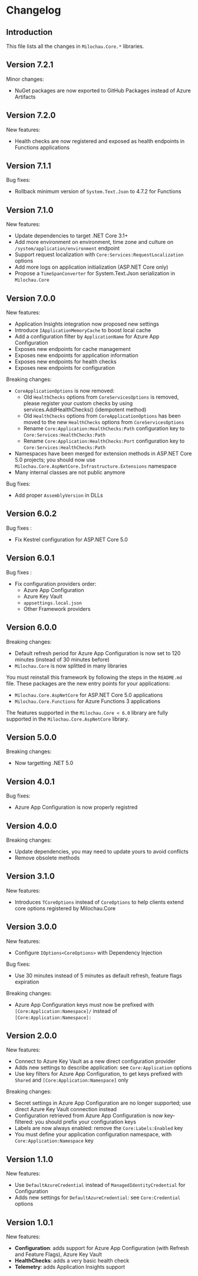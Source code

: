 # Changelog

## Introduction

This file lists all the changes in `Milochau.Core.*` libraries.

## Version 7.2.1

Minor changes:

- NuGet packages are now exported to GitHub Packages instead of Azure Artifacts

## Version 7.2.0

New features:

- Health checks are now registered and exposed as health endpoints in Functions applications

## Version 7.1.1

Bug fixes:

- Rollback minimum version of `System.Text.Json` to 4.7.2 for Functions

## Version 7.1.0

New features:

- Update dependencies to target .NET Core 3.1+
- Add more environment on environment, time zone and culture on `/system/application/environment` endpoint
- Support request localization with `Core:Services:RequestLocalization` options
- Add more logs on application initialization (ASP.NET Core only)
- Propose a `TimeSpanConverter` for System.Text.Json serialization in `Milochau.Core`

## Version 7.0.0

New features:

- Application Insights integration now proposed new settings
- Introduce `IApplicationMemoryCache` to boost local cache
- Add a configuration filter by `ApplicationName` for Azure App Configuration
- Exposes new endpoints for cache management
- Exposes new endpoints for application information
- Exposes new endpoints for health checks
- Exposes new endpoints for configuration

Breaking changes:

- `CoreApplicationOptions` is now removed:
  - Old `HealthChecks` options from `CoreServicesOptions` is removed, please register your custom checks by using services.AddHealthChecks() (idempotent method)
  - Old `HealthChecks` options from `CoreApplicationOptions` has been moved to the new `HealthChecks` options from `CoreServicesOptions`
  - Rename `Core:Application:HealthChecks:Path` configuration key to `Core:Services:HealthChecks:Path`
  - Rename `Core:Application:HealthChecks:Port` configuration key to `Core:Services:HealthChecks:Path`
- Namespaces have been merged for extension methods in ASP.NET Core 5.0 projects; you should now use `Milochau.Core.AspNetCore.Infrastructure.Extensions` namespace
- Many internal classes are not public anymore

Bug fixes:

- Add proper `AssemblyVersion` in DLLs

## Version 6.0.2

Bug fixes :

- Fix Kestrel configuration for ASP.NET Core 5.0

## Version 6.0.1

Bug fixes :

- Fix configuration providers order:
  - Azure App Configuration
  - Azure Key Vault
  - `appsettings.local.json`
  - Other Framework providers

## Version 6.0.0

Breaking changes:

- Default refresh period for Azure App Configuration is now set to 120 minutes (instead of 30 minutes before)
- `Milochau.Core` is now splitted in many libraries

You must reinstall this framework by following the steps in the `README.md` file. These packages are the new entry points for your applications:

- `Milochau.Core.AspNetCore` for ASP.NET Core 5.0 applications
- `Milochau.Core.Functions` for Azure Functions 3 applications

The features supported in the `Milochau.Core < 6.0` library are fully supported in the `Milochau.Core.AspNetCore` library.

## Version 5.0.0

Breaking changes:

- Now targetting .NET 5.0

## Version 4.0.1

Bug fixes:
- Azure App Configuration is now properly registred

## Version 4.0.0

Breaking changes:

- Update dependencies, you may need to update yours to avoid conflicts
- Remove obsolete methods

## Version 3.1.0

New features:

- Introduces `TCoreOptions` instead of `CoreOptions` to help clients extend core options registered by Milochau.Core

## Version 3.0.0

New features:

- Configure `IOptions<CoreOptions>` with Dependency Injection

Bug fixes:

- Use 30 minutes instead of 5 minutes as default refresh, feature flags expiration

Breaking changes:

- Azure App Configuration keys must now be prefixed with `[Core:Application:Namespace]/` instead of `[Core:Application:Namespace]:`

## Version 2.0.0

New features:

- Connect to Azure Key Vault as a new direct configuration provider
- Adds new settings to describe application: see `Core:Application` options
- Use key filters for Azure App Configuration, to get keys prefixed with `Shared` and `[Core:Application:Namespace]` only

Breaking changes:

- Secret settings in Azure App Configuration are no longer supported; use direct Azure Key Vault connection instead
- Configuration retrieved from Azure App Configuration is now key-filtered: you should prefix your configuration keys
- Labels are now always enabled: remove the `Core:Labels:Enabled` key
- You must define your application configuration namespace, with `Core:Application:Namespace` key

## Version 1.1.0

New features:

- Use `DefaultAzureCredential` instead of `ManagedIdentityCredential` for Configuration
- Adds new settings for `DefaultAzureCredential`: see `Core:Credential` options

## Version 1.0.1

New features:

- **Configuration**: adds support for Azure App Configuration (with Refresh and Feature Flags), Azure Key Vault
- **HealthChecks**: adds a very basic health check
- **Telemetry**: adds Application Insights support
